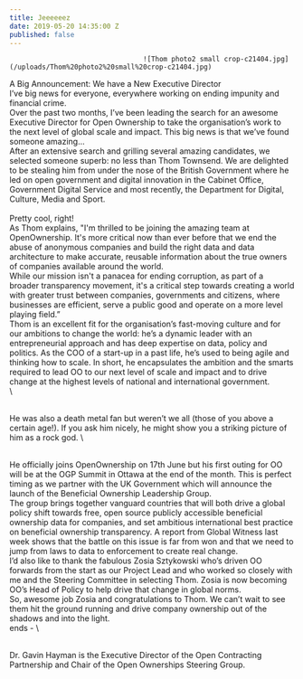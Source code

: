 ```yaml
---
title: Jeeeeeez
date: 2019-05-20 14:35:00 Z
published: false
---
```


                                     ![Thom photo2 small crop-c21404.jpg](/uploads/Thom%20photo2%20small%20crop-c21404.jpg)

A Big Announcement: We have a New Executive Director
\
I’ve big news for everyone, everywhere working on ending impunity and financial crime.
\
Over the past two months, I’ve been leading the search for an awesome Executive Director for Open Ownership to take the organisation’s work to the next level of global scale and impact. This big news is that we’ve found someone amazing...
\
After an extensive search and grilling several amazing candidates, we selected someone superb: no less than Thom Townsend. We are delighted to be stealing him from under the nose of the British Government where he led on open government and digital innovation in the Cabinet Office, Government Digital Service and most recently, the Department for Digital, Culture, Media and Sport.\
\
Pretty cool, right!
\
As Thom explains, "I'm thrilled to be joining the amazing team at OpenOwnership. It's more critical now than ever before that we end the abuse of anonymous companies and build the right data and data architecture to make accurate, reusable information about the true owners of companies available around the world.
\
While our mission isn't a panacea for ending corruption, as part of a broader transparency movement, it's a critical step towards creating a world with greater trust between companies, governments and citizens, where businesses are efficient, serve a public good and operate on a more level playing field.”
\
Thom is an excellent fit for the organisation’s fast-moving culture and for our ambitions to change the world: he’s a dynamic leader with an entrepreneurial approach and has deep expertise on data, policy and politics. As the COO of a start-up in a past life, he’s used to being agile and thinking how to scale. In short, he encapsulates the ambition and the smarts required to lead OO to our next level of scale and impact and to drive change at the highest levels of national and international government.\
\\

\
He was also a death metal fan but weren’t we all (those of you above a certain age!). If you ask him nicely, he might show you a striking picture of him as a rock god.
\\

\
He officially joins OpenOwnership on 17th June but his first outing for OO will be at the OGP Summit in Ottawa at the end of the month. This is perfect timing as we partner with the UK Government which will announce the launch of the Beneficial Ownership Leadership Group.
\
The group brings together vanguard countries that will both drive a global policy shift towards free, open source publicly accessible beneficial ownership data for companies, and set ambitious international best practice on beneficial ownership transparency. A report from Global Witness last week shows that the battle on this issue is far from won and that we need to jump from laws to data to enforcement to create real change.
\
I’d also like to thank the fabulous Zosia Sztykowski who’s driven OO forwards from the start as our Project Lead and who worked so closely with me and the Steering Committee in selecting Thom. Zosia is now becoming OO’s Head of Policy to help drive that change in global norms.
\
So, awesome job Zosia and congratulations to Thom. We can’t wait to see them hit the ground running and drive company ownership out of the shadows and into the light.
\
ends -
\\

\
Dr. Gavin Hayman is the Executive Director of the Open Contracting Partnership and Chair of the Open Ownerships Steering Group.